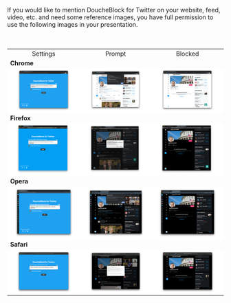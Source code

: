 If you would like to mention DoucheBlock for Twitter on your website,
feed, video, etc. and need some reference images, you have full
permission to use the following images in your presentation.

<table style="margin:3rem 0">
<tr style="text-align:center;"><td>Settings</td><td>Prompt</td><td>Blocked</td></tr>
<tr style="font-weight:bold;"><td colspan="3">Chrome</td></tr>
<tr style="text-align:center; background:#fff;">
<td><a href="https://raw.githubusercontent.com/MobileFirstLLC/doucheblock/master/.github/screenshots/full/chrome_settings.png"><img src="https://raw.githubusercontent.com/MobileFirstLLC/doucheblock/master/.github/screenshots/thumb/chrome_settings.png" width="380"/></a></td>
<td><a href="https://raw.githubusercontent.com/MobileFirstLLC/doucheblock/master/.github/screenshots/full/chrome_prompt.png"><img src="https://raw.githubusercontent.com/MobileFirstLLC/doucheblock/master/.github/screenshots/thumb/chrome_prompt.png" width="380"/></a></td>
<td><a href="https://raw.githubusercontent.com/MobileFirstLLC/doucheblock/master/.github/screenshots/full/chrome_blocked.png"><img src="https://raw.githubusercontent.com/MobileFirstLLC/doucheblock/master/.github/screenshots/thumb/chrome_blocked.png" width="380"/></a></td>
</tr>
<tr style="font-weight:bold;"><td colspan="3">Firefox</td></tr>
<tr style="text-align:center; background:#fff;">
<td><a href="https://raw.githubusercontent.com/MobileFirstLLC/doucheblock/master/.github/screenshots/full/firefox_settings.png"><img src="https://raw.githubusercontent.com/MobileFirstLLC/doucheblock/master/.github/screenshots/thumb/firefox_settings.png" width="380"/></a></td>
<td><a href="https://raw.githubusercontent.com/MobileFirstLLC/doucheblock/master/.github/screenshots/full/firefox_prompt.png"><img src="https://raw.githubusercontent.com/MobileFirstLLC/doucheblock/master/.github/screenshots/thumb/firefox_prompt.png" width="380"/></a></td>
<td><a href="https://raw.githubusercontent.com/MobileFirstLLC/doucheblock/master/.github/screenshots/full/firefox_blocked.png"><img src="https://raw.githubusercontent.com/MobileFirstLLC/doucheblock/master/.github/screenshots/thumb/firefox_blocked.png" width="380"/></a></td>
</tr>
<tr style="font-weight:bold;"><td colspan="3">Opera</td></tr>
<tr style="text-align:center; background:#fff;">
<td><a href="https://raw.githubusercontent.com/MobileFirstLLC/doucheblock/master/.github/screenshots/full/opera_settings.png"><img src="https://raw.githubusercontent.com/MobileFirstLLC/doucheblock/master/.github/screenshots/thumb/opera_settings.png" width="380"/></a></td>
<td><a href="https://raw.githubusercontent.com/MobileFirstLLC/doucheblock/master/.github/screenshots/full/opera_prompt.png"><img src="https://raw.githubusercontent.com/MobileFirstLLC/doucheblock/master/.github/screenshots/thumb/opera_prompt.png" width="380"/></a></td>
<td><a href="https://raw.githubusercontent.com/MobileFirstLLC/doucheblock/master/.github/screenshots/full/opera_blocked.png"><img src="https://raw.githubusercontent.com/MobileFirstLLC/doucheblock/master/.github/screenshots/thumb/opera_blocked.png" width="380"/></a></td>
</tr>
<tr style="font-weight:bold;"><td colspan="3">Safari</td></tr>
<tr style="text-align:center; background:#fff;">
<td><a href="https://raw.githubusercontent.com/MobileFirstLLC/doucheblock/master/.github/screenshots/full/safari_settings.png"><img src="https://raw.githubusercontent.com/MobileFirstLLC/doucheblock/master/.github/screenshots/thumb/safari_settings.png" width="380"/></a></td>
<td><a href="https://raw.githubusercontent.com/MobileFirstLLC/doucheblock/master/.github/screenshots/full/safari_prompt.png"><img src="https://raw.githubusercontent.com/MobileFirstLLC/doucheblock/master/.github/screenshots/thumb/safari_prompt.png" width="380"/></a></td>
<td><a href="https://raw.githubusercontent.com/MobileFirstLLC/doucheblock/master/.github/screenshots/full/safari_blocked.png"><img src="https://raw.githubusercontent.com/MobileFirstLLC/doucheblock/master/.github/screenshots/thumb/safari_blocked.png" width="380"/></a></td>
</tr>
</table>
